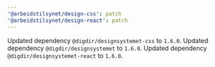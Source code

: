 ```yaml
---
'@arbeidstilsynet/design-css': patch
'@arbeidstilsynet/design-react': patch
---
```


Updated dependency `@digdir/designsystemet-css` to `1.6.0`.
Updated dependency `@digdir/designsystemet` to `1.6.0`.
Updated dependency `@digdir/designsystemet-react` to `1.6.0`.
